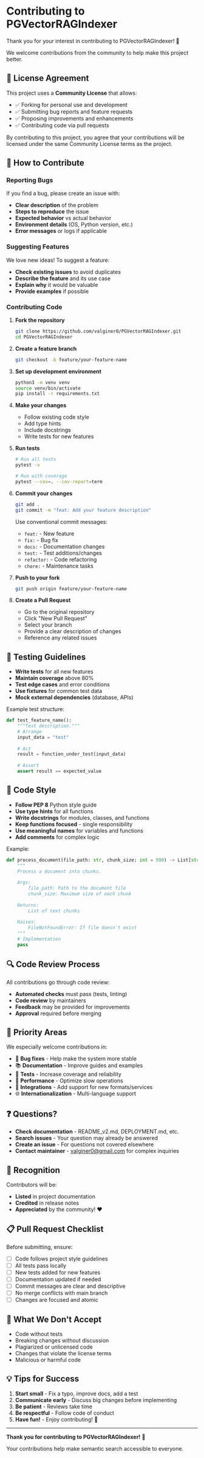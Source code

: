 # Contributing to PGVectorRAGIndexer

Thank you for your interest in contributing to PGVectorRAGIndexer! 🎉

We welcome contributions from the community to help make this project better.

## 📜 License Agreement

This project uses a **Community License** that allows:
- ✅ Forking for personal use and development
- ✅ Submitting bug reports and feature requests
- ✅ Proposing improvements and enhancements
- ✅ Contributing code via pull requests

By contributing to this project, you agree that your contributions will be licensed under the same Community License terms as the project.

## 🚀 How to Contribute

### Reporting Bugs

If you find a bug, please create an issue with:
- **Clear description** of the problem
- **Steps to reproduce** the issue
- **Expected behavior** vs actual behavior
- **Environment details** (OS, Python version, etc.)
- **Error messages** or logs if applicable

### Suggesting Features

We love new ideas! To suggest a feature:
- **Check existing issues** to avoid duplicates
- **Describe the feature** and its use case
- **Explain why** it would be valuable
- **Provide examples** if possible

### Contributing Code

1. **Fork the repository**
   ```bash
   git clone https://github.com/valginer0/PGVectorRAGIndexer.git
   cd PGVectorRAGIndexer
   ```

2. **Create a feature branch**
   ```bash
   git checkout -b feature/your-feature-name
   ```

3. **Set up development environment**
   ```bash
   python3 -m venv venv
   source venv/bin/activate
   pip install -r requirements.txt
   ```

4. **Make your changes**
   - Follow existing code style
   - Add type hints
   - Include docstrings
   - Write tests for new features

5. **Run tests**
   ```bash
   # Run all tests
   pytest -v
   
   # Run with coverage
   pytest --cov=. --cov-report=term
   ```

6. **Commit your changes**
   ```bash
   git add .
   git commit -m "feat: Add your feature description"
   ```
   
   Use conventional commit messages:
   - `feat:` - New feature
   - `fix:` - Bug fix
   - `docs:` - Documentation changes
   - `test:` - Test additions/changes
   - `refactor:` - Code refactoring
   - `chore:` - Maintenance tasks

7. **Push to your fork**
   ```bash
   git push origin feature/your-feature-name
   ```

8. **Create a Pull Request**
   - Go to the original repository
   - Click "New Pull Request"
   - Select your branch
   - Provide a clear description of changes
   - Reference any related issues

## 🧪 Testing Guidelines

- **Write tests** for all new features
- **Maintain coverage** above 80%
- **Test edge cases** and error conditions
- **Use fixtures** for common test data
- **Mock external dependencies** (database, APIs)

Example test structure:
```python
def test_feature_name():
    """Test description."""
    # Arrange
    input_data = "test"
    
    # Act
    result = function_under_test(input_data)
    
    # Assert
    assert result == expected_value
```

## 📝 Code Style

- **Follow PEP 8** Python style guide
- **Use type hints** for all functions
- **Write docstrings** for modules, classes, and functions
- **Keep functions focused** - single responsibility
- **Use meaningful names** for variables and functions
- **Add comments** for complex logic

Example:
```python
def process_document(file_path: str, chunk_size: int = 500) -> List[str]:
    """
    Process a document into chunks.
    
    Args:
        file_path: Path to the document file
        chunk_size: Maximum size of each chunk
        
    Returns:
        List of text chunks
        
    Raises:
        FileNotFoundError: If file doesn't exist
    """
    # Implementation
    pass
```

## 🔍 Code Review Process

All contributions go through code review:
- **Automated checks** must pass (tests, linting)
- **Code review** by maintainers
- **Feedback** may be provided for improvements
- **Approval** required before merging

## 🎯 Priority Areas

We especially welcome contributions in:
- 🐛 **Bug fixes** - Help make the system more stable
- 📚 **Documentation** - Improve guides and examples
- 🧪 **Tests** - Increase coverage and reliability
- 🚀 **Performance** - Optimize slow operations
- 🔌 **Integrations** - Add support for new formats/services
- 🌐 **Internationalization** - Multi-language support

## ❓ Questions?

- **Check documentation** - README_v2.md, DEPLOYMENT.md, etc.
- **Search issues** - Your question may already be answered
- **Create an issue** - For questions not covered elsewhere
- **Contact maintainer** - valginer0@gmail.com for complex inquiries

## 🙏 Recognition

Contributors will be:
- **Listed** in project documentation
- **Credited** in release notes
- **Appreciated** by the community! ❤️

## 📋 Pull Request Checklist

Before submitting, ensure:
- [ ] Code follows project style guidelines
- [ ] All tests pass locally
- [ ] New tests added for new features
- [ ] Documentation updated if needed
- [ ] Commit messages are clear and descriptive
- [ ] No merge conflicts with main branch
- [ ] Changes are focused and atomic

## 🚫 What We Don't Accept

- Code without tests
- Breaking changes without discussion
- Plagiarized or unlicensed code
- Changes that violate the license terms
- Malicious or harmful code

## 💡 Tips for Success

1. **Start small** - Fix a typo, improve docs, add a test
2. **Communicate early** - Discuss big changes before implementing
3. **Be patient** - Reviews take time
4. **Be respectful** - Follow code of conduct
5. **Have fun!** - Enjoy contributing! 🎉

---

**Thank you for contributing to PGVectorRAGIndexer!** 🚀

Your contributions help make semantic search accessible to everyone.
